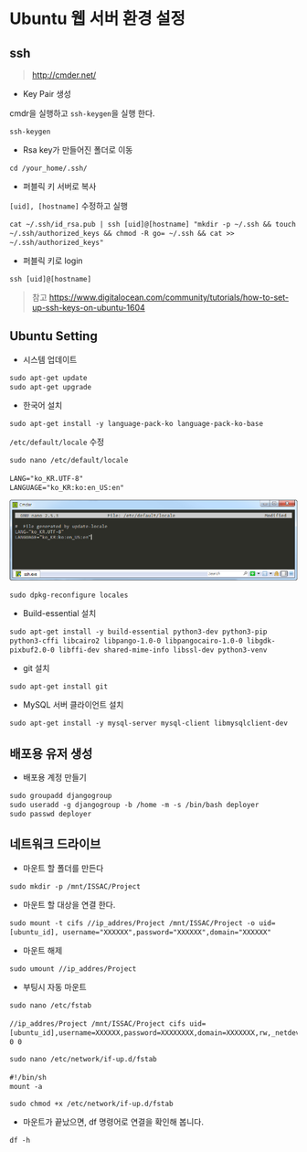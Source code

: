 # Ubuntu 웹 서버 환경 설정

## ssh

> <http://cmder.net/>

- Key Pair 생성

cmdr을 실행하고 `ssh-keygen`을 실행 한다.

```commandline
ssh-keygen
```

- Rsa key가 만들어진 폴더로 이동

```commandline
cd /your_home/.ssh/
```

- 퍼블릭 키 서버로 복사

`[uid], [hostname]` 수정하고 실행

```commandline
cat ~/.ssh/id_rsa.pub | ssh [uid]@[hostname] "mkdir -p ~/.ssh && touch ~/.ssh/authorized_keys && chmod -R go= ~/.ssh && cat >> ~/.ssh/authorized_keys"
```

- 퍼블릭 키로 login

```commandline
ssh [uid]@[hostname]
```

> 참고 <https://www.digitalocean.com/community/tutorials/how-to-set-up-ssh-keys-on-ubuntu-1604>

## Ubuntu Setting

- 시스템 업데이트

```commandline
sudo apt-get update
sudo apt-get upgrade
```

- 한국어 설치

```commandline
sudo apt-get install -y language-pack-ko language-pack-ko-base
```

`/etc/default/locale` 수정

```command
sudo nano /etc/default/locale

LANG="ko_KR.UTF-8"
LANGUAGE="ko_KR:ko:en_US:en"
```

![Local Image](/img/ubuntu_setting/ubuntu_setting01.png)

```command
sudo dpkg-reconfigure locales
```

- Build-essential 설치

```commandline
sudo apt-get install -y build-essential python3-dev python3-pip python3-cffi libcairo2 libpango-1.0-0 libpangocairo-1.0-0 libgdk-pixbuf2.0-0 libffi-dev shared-mime-info libssl-dev python3-venv
```

- git 설치

```commandline
sudo apt-get install git
```

- MySQL 서버 클라이언트 설치

```commandline
sudo apt-get install -y mysql-server mysql-client libmysqlclient-dev
```

## 배포용 유저 생성

- 배포용 계정 만들기

```commandline
sudo groupadd djangogroup
sudo useradd -g djangogroup -b /home -m -s /bin/bash deployer
sudo passwd deployer
```

## 네트워크 드라이브

- 마운트 할 폴더를 만든다

```commandline
sudo mkdir -p /mnt/ISSAC/Project
```

- 마운트 할 대상을 연결 한다.

```commandline
sudo mount -t cifs //ip_addres/Project /mnt/ISSAC/Project -o uid=[ubuntu_id], username="XXXXXX",password="XXXXXX",domain="XXXXXX"
```

- 마운트 해제

```commandline
sudo umount //ip_addres/Project
```

- 부팅시 자동 마운트

```commandline
sudo nano /etc/fstab

//ip_addres/Project /mnt/ISSAC/Project cifs uid=[ubuntu_id],username=XXXXXX,password=XXXXXXXX,domain=XXXXXXX,rw,_netdev 0 0
```

```commandlien
sudo nano /etc/network/if-up.d/fstab

#!/bin/sh
mount -a
```

```commandlien
sudo chmod +x /etc/network/if-up.d/fstab
```

- 마운트가 끝났으면, df 명령어로 연결을 확인해 봅니다.

```commandline
df -h
```